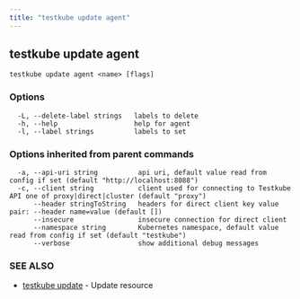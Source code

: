 ```yaml
---
title: "testkube update agent"
---
```

<head>
  <meta name="docsearch:indexPrefix" content="reference-doc" />
</head>

## testkube update agent



```
testkube update agent <name> [flags]
```

### Options

```
  -L, --delete-label strings   labels to delete
  -h, --help                   help for agent
  -l, --label strings          labels to set
```

### Options inherited from parent commands

```
  -a, --api-uri string          api uri, default value read from config if set (default "http://localhost:8088")
  -c, --client string           client used for connecting to Testkube API one of proxy|direct|cluster (default "proxy")
      --header stringToString   headers for direct client key value pair: --header name=value (default [])
      --insecure                insecure connection for direct client
      --namespace string        Kubernetes namespace, default value read from config if set (default "testkube")
      --verbose                 show additional debug messages
```

### SEE ALSO

* [testkube update](testkube-update.md)	 - Update resource

